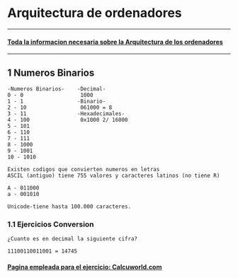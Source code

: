 # Arquitectura de ordenadores

---

#### [Toda la informacion necesaria sobre la Arquitectura de los ordenadores](https://grandecovian.es/FGC/files/D.%20Tecnolog%C3%ADa/TIC%20I/Arquitectura/Arquitectura%20de%20ordenadores.pdf)

---

## 1 Numeros Binarios

```
-Numeros Binarios-    -Decimal-
0 - 0                  1000
1 - 1                 -Binario-
2 - 10                 061000 = 8
3 - 11                -Hexadecimales-
4 - 100                0x1000 2/ 16000
5 - 101
6 - 110
7 - 111
8 - 1000
9 - 1001
10 - 1010

Existen codigos que convierten numeros en letras
ASCIL (antiguo) tiene 755 valores y caracteres latinos (no tiene R)

A - 011000
a - 001010

Unicode-tiene hasta 100.000 caracteres.
```


### 1.1 Ejercicios Conversion

```
¿Cuanto es en decimal la siguiente cifra?

11100110011001 = 14745

```
#### [Pagina empleada para el ejercicio: Calcuworld.com](https://es.calcuworld.com/calculadoras-matematicas/calculadora-binaria/)


